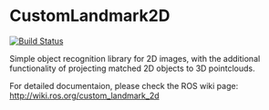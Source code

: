 # CustomLandmark2D
[![Build Status](http://build.ros.org/job/Idev__custom_landmark_2d__ubuntu_trusty_amd64/badge/icon)](http://build.ros.org/job/Idev__custom_landmark_2d__ubuntu_trusty_amd64/)

Simple object recognition library for 2D images, with the additional functionality of projecting matched 2D objects to 3D pointclouds.

For detailed documentaion, please check the ROS wiki page: http://wiki.ros.org/custom_landmark_2d
